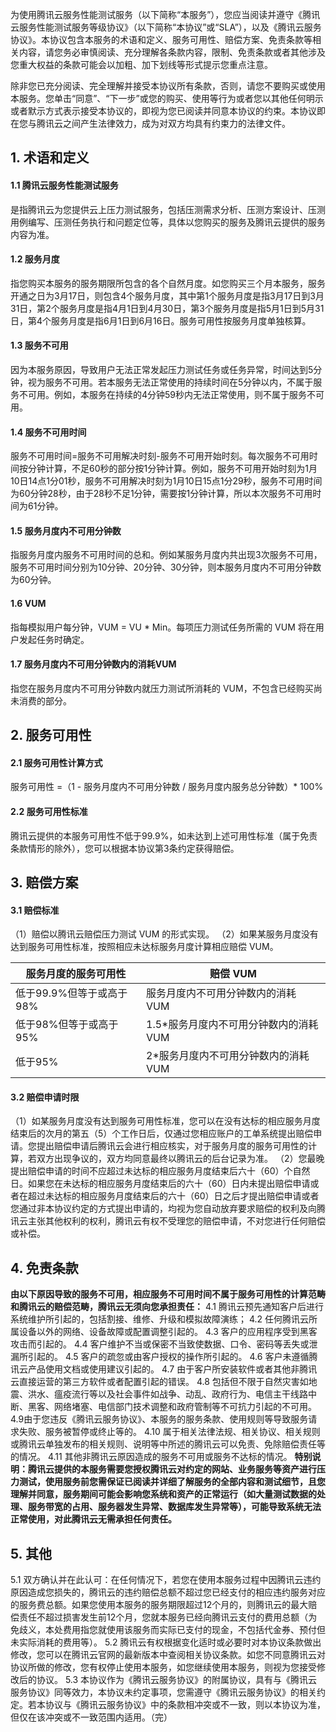 为使用腾讯云服务性能测试服务（以下简称“本服务”），您应当阅读并遵守《腾讯云服务性能测试服务等级协议》（以下简称“本协议”或“SLA”），以及《腾讯云服务协议》。本协议包含本服务的术语和定义、服务可用性、赔偿方案、免责条款等相关内容，请您务必审慎阅读、充分理解各条款内容，限制、免责条款或者其他涉及您重大权益的条款可能会以加粗、加下划线等形式提示您重点注意。

除非您已充分阅读、完全理解并接受本协议所有条款，否则，请您不要购买或使用本服务。您单击“同意”、“下一步”或您的购买、使用等行为或者您以其他任何明示或者默示方式表示接受本协议的，即视为您已阅读并同意本协议的约束。本协议即在您与腾讯云之间产生法律效力，成为对双方均具有约束力的法律文件。


## 1. 术语和定义
#### 1.1 腾讯云服务性能测试服务
是指腾讯云为您提供云上压力测试服务，包括压测需求分析、压测方案设计、压测用例编写、压测任务执行和问题定位等，具体以您购买的服务及腾讯云提供的服务内容为准。
#### 1.2 服务月度
指您购买本服务的服务期限所包含的各个自然月度。如您购买三个月本服务，服务开通之日为3月17日，则包含4个服务月度，其中第1个服务月度是指3月17日到3月31日，第2个服务月度是指4月1日到4月30日，第3个服务月度是指5月1日到5月31日，第4个服务月度是指6月1日到6月16日。服务可用性按服务月度单独核算。
#### 1.3 服务不可用
因为本服务原因，导致用户无法正常发起压力测试任务或任务异常，时间达到5分钟，视为服务不可用。若本服务无法正常使用的持续时间在5分钟以内，不属于服务不可用。例如，本服务在持续的4分钟59秒内无法正常使用，则不属于服务不可用。
#### 1.4 服务不可用时间
服务不可用时间=服务不可用解决时刻-服务不可用开始时刻。每次服务不可用时间按分钟计算，不足60秒的部分按1分钟计算。例如，服务不可用开始时刻为1月10日14点1分01秒，服务不可用解决时刻为1月10日15点1分29秒，服务不可用时间为60分钟28秒，由于28秒不足1分钟，需要按1分钟计算，所以本次服务不可用时间为61分钟。

#### 1.5 服务月度内不可用分钟数
指服务月度内服务不可用时间的总和。例如某服务月度内共出现3次服务不可用，服务不可用时间分别为10分钟、20分钟、30分钟，则本服务月度内不可用分钟数为60分钟。

#### 1.6 VUM
指每模拟用户每分钟，VUM = VU * Min。每项压力测试任务所需的 VUM 将在用户发起任务时确定。

#### 1.7 服务月度内不可用分钟数内的消耗VUM
指您在服务月度内不可用分钟数内就压力测试所消耗的 VUM，不包含已经购买尚未消费的部分。



## 2. 服务可用性

#### 2.1 服务可用性计算方式
服务可用性 =（1 - 服务月度内不可用分钟数 / 服务月度内服务总分钟数）* 100%

#### 2.2 服务可用性标准
腾讯云提供的本服务可用性不低于99.9%，如未达到上述可用性标准（属于免责条款情形的除外），您可以根据本协议第3条约定获得赔偿。


## 3. 赔偿方案

#### 3.1 赔偿标准
（1）赔偿以腾讯云赔偿压力测试 VUM 的形式实现。
（2）如果某服务月度没有达到服务可用性标准，按照相应未达标服务月度计算相应赔偿 VUM。

| 服务月度的服务可用性 | 赔偿 VUM |
|------|------|
| 低于99.9%但等于或高于98% | 服务月度内不可用分钟数内的消耗 VUM |
| 低于98%但等于或高于95% | 1.5*服务月度内不可用分钟数内的消耗 VUM |
| 低于95% | 2*服务月度内不可用分钟数内的消耗VUM |

#### 3.2 赔偿申请时限
（1）如某服务月度没有达到服务可用性标准，您可以在没有达标的相应服务月度结束后的次月的第五（5）个工作日后，仅通过您相应账户的工单系统提出赔偿申请。您提出赔偿申请后腾讯云会进行相应核实，对于服务月度的服务可用性的计算，若双方出现争议的，双方均同意最终以腾讯云的后台记录为准。
（2）您最晚提出赔偿申请的时间不应超过未达标的相应服务月度结束后六十（60）个自然日。如果您在未达标的相应服务月度结束后的六十（60）日内未提出赔偿申请或者在超过未达标的相应服务月度结束后的六十（60）日之后才提出赔偿申请或者您通过非本协议约定的方式提出申请的，均视为您自动放弃要求赔偿的权利及向腾讯云主张其他权利的权利，腾讯云有权不受理您的赔偿申请，不对您进行任何赔偿或补偿。

## 4. 免责条款
**由以下原因导致的服务不可用，相应服务不可用时间不属于服务可用性的计算范畴和腾讯云的赔偿范畴，腾讯云无须向您承担责任：**
4.1 腾讯云预先通知客户后进行系统维护所引起的，包括割接、维修、升级和模拟故障演练；
4.2 任何腾讯云所属设备以外的网络、设备故障或配置调整引起的。
4.3 客户的应用程序受到黑客攻击而引起的。
4.4 客户维护不当或保密不当致使数据、口令、密码等丢失或泄漏所引起的。
4.5 客户的疏忽或由客户授权的操作所引起的。
4.6 客户未遵循腾讯云产品使用文档或使用建议引起的。
4.7 由于客户所安装软件或者其他非腾讯云直接运营的第三方软件或者配置引起的错误。
4.8 包括但不限于自然灾害如地震、洪水、瘟疫流行等以及社会事件如战争、动乱、政府行为、电信主干线路中断、黑客、网络堵塞、电信部门技术调整和政府管制等不可抗力引起的不可用。
4.9由于您违反《腾讯云服务协议》、本服务的服务条款、使用规则等导致服务请求失败、服务被暂停或终止等的。
4.10 属于相关法律法规、相关协议、相关规则或腾讯云单独发布的相关规则、说明等中所述的腾讯云可以免责、免除赔偿责任等的情况。
4.11 其他非腾讯云原因造成的服务不可用或服务不达标的情况。
**特别说明：腾讯云提供的本服务需要您授权腾讯云对约定的网站、业务服务等资产进行压力测试，使用服务前您需保证已阅读并详细了解服务的全部内容和测试细节，且您理解并同意，服务期间可能会影响您系统和资产的正常运行（如大量测试数据的处理、服务带宽的占用、服务器发生异常、数据库发生异常等），可能导致系统无法正常使用，对此腾讯云无需承担任何责任。**

## 5. 其他
5.1 双方确认并在此认可：在任何情况下，若您在使用本服务过程中因腾讯云违约原因造成您损失的，腾讯云的违约赔偿总额不超过您已经支付的相应违约服务对应的服务费总额。如果您使用本服务的服务期限超过12个月的，则腾讯云的最大赔偿责任不超过损害发生前12个月，您就本服务已经向腾讯云支付的费用总额（为免歧义，本处费用指您就使用该服务而实际已支付的现金，不包括代金券、预付但未实际消耗的费用等）。
5.2 腾讯云有权根据变化适时或必要时对本协议条款做出修改，您可以在腾讯云官网的最新版本中查阅相关协议条款。如您不同意腾讯云对协议所做的修改，您有权停止使用本服务，如您继续使用本服务，则视为您接受修改后的协议。
5.3 本协议作为《腾讯云服务协议》的附属协议，具有与《腾讯云服务协议》同等效力，本协议未约定事项，您需遵守《腾讯云服务协议》的相关约定。若本协议与《腾讯云服务协议》中的条款相冲突或不一致，则以本协议为准，但仅在该冲突或不一致范围内适用。（完）
